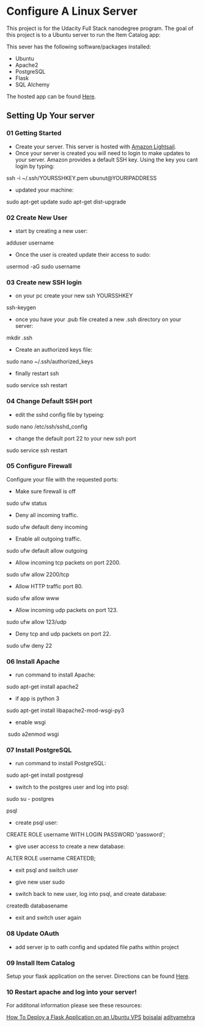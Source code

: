# Configure A Linux Server

This project is for the Udacity Full Stack nanodegree program. The goal of this project is to a Ubuntu server to run the Item Catalog app:

This sever has the following software/packages installed:

* Ubuntu
* Apache2
* PostgreSQL
* Flask
* SQL Alchemy

The hosted app can be found [Here](http://ec2-18-216-126-4.us-east-2.compute.amazonaws.com/).

## Setting Up Your server

### 01 Getting Started

* Create your server. This server is hosted with [Amazon Lightsail](https://lightsail.aws.amazon.com/ls/webapp/home/resources).
* Once your server is created you will need to login to make updates to your server. Amazon provides a default SSH key. Using the key you cant login by typing:

ssh -i ~/.ssh/YOURSSHKEY.pem ubunut@YOURIPADDRESS

* updated your machine:

sudo apt-get update
sudo apt-get dist-upgrade

### 02 Create New User

* start by creating a new user:

adduser username

* Once the user is created update their access to sudo:

usermod -aG sudo username

### 03 Create new SSH login

* on your pc create your new ssh YOURSSHKEY

ssh-keygen

* once you have your .pub file created a new .ssh directory on your server:

mkdir .ssh

* Create an authorized keys file:

sudo nano ~/.ssh/authorized_keys

* finally restart ssh

sudo service ssh restart

### 04 Change Default SSH port

* edit the sshd config file by typeing:

sudo nano /etc/ssh/sshd_config

* change the default port 22 to your new ssh port

sudo service ssh restart

### 05 Configure Firewall

Configure your file with the requested ports:

* Make sure firewall is off

 sudo ufw status

* Deny all incoming traffic.

 sudo ufw default deny incoming

* Enable all outgoing traffic.

 sudo ufw default allow outgoing

* Allow incoming tcp packets on port 2200.

 sudo ufw allow 2200/tcp

* Allow HTTP traffic port 80.

 sudo ufw allow www

* Allow incoming udp packets on port 123.

 sudo ufw allow 123/udp

* Deny tcp and udp packets on port 22.

 sudo ufw deny 22                 

### 06 Install Apache

* run command to install Apache:

sudo apt-get install apache2

* if app is python 3

sudo apt-get install libapache2-mod-wsgi-py3

* enable wsgi

 sudo a2enmod wsgi

### 07 Install PostgreSQL

* run command to install PostgreSQL:

sudo apt-get install postgresql

* switch to the postgres user and log into psql:

sudo su - postgres

psql

* create psql user:

CREATE ROLE username WITH LOGIN PASSWORD 'password';

* give user access to create a new database:

ALTER ROLE username CREATEDB;

* exit psql and switch user

* give new user sudo

* switch back to new user, log into psql,  and create database:

createdb databasename

* exit and switch user again

### 08 Update OAuth

* add server ip to oath config and updated file paths within project

### 09 Install Item Catalog

Setup your flask application on the server. Directions can be found [Here](https://www.digitalocean.com/community/tutorials/how-to-serve-flask-applications-with-uwsgi-and-nginx-on-ubuntu-16-04).

### 10 Restart apache and log into your server!

For additonal information please see these resources:

[How To Deploy a Flask Application on an Ubuntu VPS](https://www.digitalocean.com/community/tutorials/how-to-deploy-a-flask-application-on-an-ubuntu-vps)
[boisalai](https://github.com/boisalai/udacity-linux-server-configuration/tree/master)
[adityamehra](https://github.com/adityamehra/udacity-linux-server-configuration)

